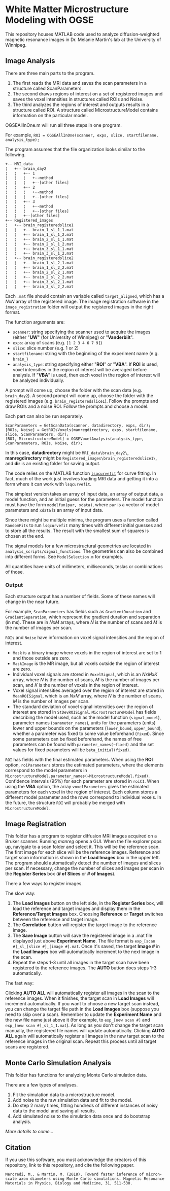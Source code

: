 # White Matter Microstructure Modeling with OGSE

This repository houses MATLAB code used to analyze diffusion-weighted magnetic resonance images in Dr. Melanie Martin's lab at the University of Winnipeg.

## Image Analysis

There are three main parts to the program. 

 1. The first reads the MRI data and saves the scan parameters in a structure called ScanParameters.
 2. The second draws regions of interest on a set of registered images and  
    saves the voxel intensities in structures called ROIs and Noise.
 3. The third analyzes the regions of interest and outputs results in a structure called ROI. A structure called MicrostructureModel contains information on the particular model.

OGSEAllInOne.m will run all three steps in one program.

For example,
`ROI = OGSEAllInOne(scanner, exps, slice, startfilename, analysis_type);`

The program assumes that the file organization looks similar to the following.

```bash
+-- MRI_data
¦   +-- brain_day2
¦   ¦   +-- 1
¦   ¦   ¦   +--method
¦   ¦   ¦   +--[other files]
¦   ¦   +-- 2
¦   ¦   ¦   +--method
¦   ¦   ¦   +--[other files]
¦   ¦   +-- 3
¦   ¦   ¦   +--method
¦   ¦   ¦   +--[other files]
¦   ¦   +--[other files]
+-- Registered_images
¦   +-- brain_registeredslice1
¦   ¦   +-- brain_1_sl_1_1.mat
¦   ¦   +-- brain_1_sl_1_2.mat
¦   ¦   +-- brain_2_sl_1_1.mat
¦   ¦   +-- brain_2_sl_1_2.mat
¦   ¦   +-- brain_3_sl_1_1.mat
¦   ¦   +-- brain_3_sl_1_2.mat
¦   +-- brain_registeredslice2
¦   ¦   +-- brain_1_sl_2_1.mat
¦   ¦   +-- brain_1_sl_2_2.mat
¦   ¦   +-- brain_2_sl_2_1.mat
¦   ¦   +-- brain_2_sl_2_2.mat
¦   ¦   +-- brain_3_sl_2_1.mat
¦   ¦   +-- brain_3_sl_2_2.mat
```
Each ``.mat`` file should contain an variable called ``target_aligned``, which has a *NxN* array of the registered image. The image registration software in the ``image_registration`` folder will output the registered images in the right format. 

The function arguments are:

 - ``scanner``: string specifying the scanner used to acquire the images (either "**UW**" (for University of Winnipeg) or "**Vanderbilt**".
  - ``exps``: array of scans (e.g. ``[1 2 3 4 6 7 9]``)
  - ``slice``: slice number (e.g. 1 or 2)
  -  ``startfilename``: string with the beginning of the experiment name (e.g. ``brain_``)
  -  ``analysis_type``: string specifying either "**ROI**" or  "**VBA**".  If **ROI** is used, voxel intensities in the region of interest will be averaged before analysis. If "**VBA**" is used, then each voxel in the region of interest will be analyzed individually.

A prompt will come up, choose the folder with the scan data (e.g. ``brain_day2``).
A second prompt will come up, choose the folder with the registered images (e.g. ``brain_registeredslice1``). Follow the prompts and draw ROIs and a noise ROI. Follow the prompts and choose a model.

Each part can also be run separately.
```
ScanParameters = GetScanData(scanner, datadirectory, exps, dir);
[ROIs, Noise] = GetROIsVoxels(manregdirectory, exps, startfilename, slice, ScanParameters, dir);
[ROI, MicrostructureModel] = OGSEVoxelAnalysis(analysis_type, ScanParameters, ROIs, Noise, dir);
```
In this case, **datadirectory** might be ``MRI_data\brain_day2\``, **manregdirectory** might be ``Registered_images\brain_registeredslice1\``, and **dir** is an existing folder for saving output.

The code relies on the MATLAB function [``lsqcurvefit``](https://www.mathworks.com/help/optim/ug/lsqcurvefit.html) for curve fitting. In fact, much of the work just involves loading MRI data and getting it into a form where it can work with ``lsqcurvefit``. 

The simplest version takes an array of input data, an array of output data, a model function, and an initial guess for the parameters. The model function must have the form ``modelfun(par, xdata)``, where ``par`` is a vector of model parameters and ``xdata`` is an array of input data. 

Since there might be multiple minima, the program uses a function called ``RandomFits`` to run ``lsqcurvefit`` many times with different initial guesses and to store all the results. The result with the smallest sum of squares is chosen at the end.

The signal models for a few microstructural geometries are located in ``analysis_scripts/signal_functions``. The geometries can also be combined into different forms. See ``ModelSelection.m`` for examples.

All quantities have units of millimeters, milliseconds, teslas or combinations of those.

### Output

Each structure output has a number of fields. Some of these names will change in the near future.

For example, ``ScanParameters`` has fields such as ``GradientDuration`` and ``GradientSeparation``, which represent the gradient duration and separation (in ms). These are in *NxM* arrays, where *N* is the number of scans and *M* is the number of images per scan.

``ROIs`` and ``Noise`` have information on voxel signal intensities and the region of interest. 
 - ``Mask`` is a binary image where voxels in the region of interest are set to 1 and those outside are zero. 
 - ``MaskImage`` is the MR image, but all voxels outside the region of interest are zero. 
 - Individual voxel signals are stored in ``VoxelSignal``, which is an *NxMxK* array, where *N* is the number of scans, *M* is the number of images per scan, and *K* is the number of voxels in the region of interest. 
 - Voxel signal intensities averaged over the region of interest are stored in ``MeanROISignal``, which is an *NxM* array, where *N* is the number of scans, *M* is the number of images per scan.
 - The standard deviation of voxel signal intensities over the region of interest are stored in ``StDevROISignal``.
``MicrostructureModel`` has fields describing the model used, such as the model function (``signal_model``), parameter names (``parameter_names``), units for the parameters (units) lower and upper bounds on the parameters (``lower_bound``, ``upper_bound``), whether a parameter was fixed to some value beforehand (``fixed``). Since some parameters can be fixed beforehand, the names of free parameters can be found with ``parameter_names(~fixed)`` and the set values for fixed parameters will be ``beta_initial(fixed)``. 

``ROI`` has fields with the final estimated parameters. When using the **ROI** option, ``roiParameters`` stores the estimated parameters, where the elements correspond to the model parameters in ``MicrostructureModel.parameter_names(~MicrostructureModel.fixed)``. Confidence intervals (95%) for each parameter are stored in ``roiCI``. When using the **VBA** option, the array ``voxelParameters`` gives the estimated parameters for each voxel in the region of interest. Each column stores a different model parameter and the rows correspond to individual voxels. In the future, the structure ``ROI`` will probably be merged with ``MicrostructureModel``.

## Image Registration

This folder has a program to register diffusion MRI images acquired on a Bruker scanner. Running *manreg* opens a GUI. When the file explorer pops up, navigate to a scan folder and select it. This will be the reference scan. The first image for each slice will be the reference images. Reference and target scan information is shown in the **Load Images** box in the upper left. The program should automatically detect the number of images and slices per scan. If necessary, change the number of slices and images per scan in the **Register Series** box (**# of Slices** or **# of Images**).

There a few ways to register images.

The slow way:
1. The **Load Images** button on the left side, in the **Register Series** box, will load the reference and target images and display them in the **Reference/Target Images** box. Choosing **Reference** or **Target** switches between the reference and target image.
2. The **Correlation** button will register the target image to the reference image.
3. The **Save Image** button will save the registered image in a .mat file displayed just above **Experiment Name**. The file format is ``exp_[scan #]_sl_[slice #]_[image #].mat``. Once it's saved, the target **Image #** in the **Load Images** box will automatically increment to the next image in the scan.
4. Repeat the steps 1-3 until all images in the target scan have been registered to the reference images. The **AUTO** button does steps 1-3 automatically.

The fast way:

Clicking **AUTO ALL** will automatically register all images in the scan to the reference images. When it finishes, the target scan in **Load Images** will increment automatically. If you want to choose a new target scan instead, you can change the target file path in the **Load Images** box (suppose you need to skip over a scan). Remember to update the **Experiment Name** and the new file name just above it (for example, to ``exp_[new scan #]`` and ``exp_[new scan #]_sl_1_1.mat``). As long as you don't change the target scan manually, the registered file names will update automatically. Clicking **AUTO ALL** again will automatically register all images in the new target scan to the reference images in the original scan. Repeat this process until all target scans are registered.

## Monte Carlo Simulation Analysis

This folder has functions for analyzing Monte Carlo simulation data.

There are a few types of analyses. 
1. Fit the simulation data to a microstructure model.
2. Add noise to the raw simulation data and fit to the model.
3. Do step 2 many times, fitting hundreds of different instances of noisy data to the model and saving all results.
4. Add simulated noise to the simulation data once and do bootstrap analysis.

*More details to come...*

## Citation

If you use this software, you must acknowledge the creators of this repository, link to this repository, and cite the following paper.

``Mercredi, M., & Martin, M. (2018). Toward faster inference of micron-scale axon diameters using Monte Carlo simulations. Magnetic Resonance Materials in Physics, Biology and Medicine, 31, 511-530.``
